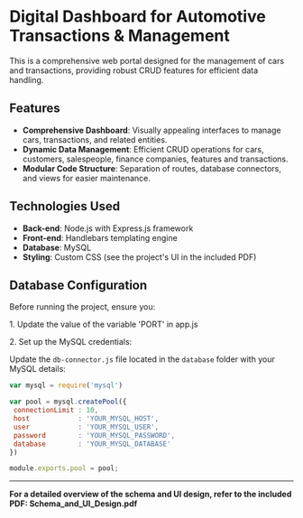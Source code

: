 # Digital Dashboard for Automotive Transactions & Management

This is a comprehensive web portal designed for the management of cars and transactions, providing robust CRUD features for efficient data handling.

## Features
- **Comprehensive Dashboard**: Visually appealing interfaces to manage cars, transactions, and related entities.
- **Dynamic Data Management**: Efficient CRUD operations for cars, customers, salespeople, finance companies, features and transactions.
- **Modular Code Structure**: Separation of routes, database connectors, and views for easier maintenance.

## Technologies Used
- **Back-end**: Node.js with Express.js framework
- **Front-end**: Handlebars templating engine
- **Database**: MySQL
- **Styling**: Custom CSS (see the project's UI in the included PDF)

## Database Configuration
Before running the project, ensure you:

1\. Update the value of the variable 'PORT' in app.js
   
2\. Set up the MySQL credentials:

Update the `db-connector.js` file located in the `database` folder with your MySQL details:

```javascript
var mysql = require('mysql')

var pool = mysql.createPool({
 connectionLimit : 10,
 host            : 'YOUR_MYSQL_HOST',
 user            : 'YOUR_MYSQL_USER',
 password        : 'YOUR_MYSQL_PASSWORD',
 database        : 'YOUR_MYSQL_DATABASE'
})

module.exports.pool = pool;
```

---

**For a detailed overview of the schema and UI design, refer to the included PDF: Schema_and_UI_Design.pdf**
